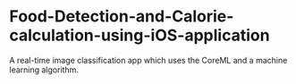 # Food-Detection-and-Calorie-calculation-using-iOS-application
A real-time image classification app which uses the CoreML and a machine learning algorithm.
